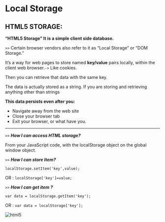 # Local Storage

## HTML5 STORAGE:

**“HTML5 Storage” It is a simple client side database.** 

`>>` Certain browser vendors also refer to it as “Local Storage” or “DOM Storage.”

It’s a way for web pages to store named **key/value** pairs locally, within the client web browser.`->` Like cookies.

Then you can retrieve that data with the same key. 

 The data is actually stored as a string. If you are storing and retrieving anything other than strings
 

**This data persists even after you:**

* Navigate away from the web site 
* Close your browser tab 
* Exit your browser, or what have you.

---


`>>` ***How I can access HTML storage?***

From your JavaScript code, with the localStorage object on the global window object.

`>>` ***How I can store Item?***

 `localStorage.setItem('key',value);` 

OR : `localStorage['key']=value;`

`>>` ***How I can get item ?***

`var data = localStorage.getItem('key'); `

OR : `var data = localStorage['key'];`

![html5](https://encrypted-tbn0.gstatic.com/images?q=tbn:ANd9GcSSVki8KgBhr7yfMTOPW7Dw8Hb7tXoIAs8elw&usqp=CAU)